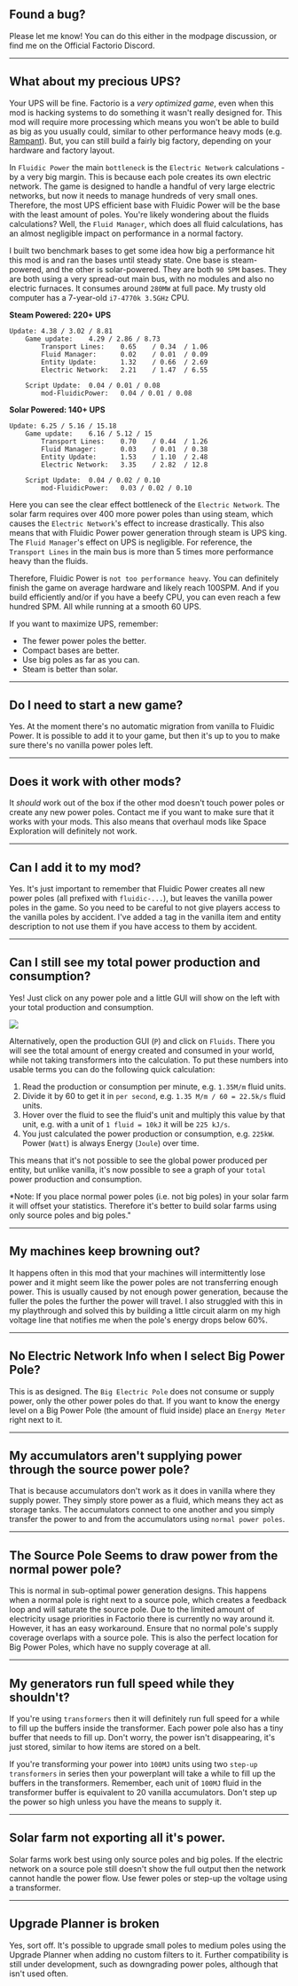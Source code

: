 ## Found a bug?

Please let me know! You can do this either in the modpage discussion, or find me on the Official Factorio Discord.

---

## What about my precious UPS?

Your UPS will be fine. Factorio is a *very optimized game*, even when this mod is hacking systems to do something it wasn't really designed for. This mod will require more processing which means you won't be able to build as big as you usually could, similar to other performance heavy mods (e.g. [Rampant](https://mods.factorio.com/mod/Rampant)). But, you can still build a fairly big factory, depending on your hardware and factory layout.

In `Fluidic Power` the main `bottleneck` is the `Electric Network` calculations - by a very big margin. This is because each pole creates its own electric network. The game is designed to handle a handful of very large electric networks, but now it needs to manage hundreds of very small ones. Therefore, the most UPS efficient base with Fluidic Power will be the base with the least amount of poles. You're likely wondering about the fluids calculations? Well, the `Fluid Manager`, which does all fluid calculations, has an almost negligible impact on performance in a normal factory.

I built two benchmark bases to get some idea how big a performance hit this mod is and ran the bases until steady state. One base is steam-powered, and the other is solar-powered.  They are both `90 SPM` bases. They are both using a very spread-out main bus, with no modules and also no electric furnaces. It consumes around `280MW` at full pace. My trusty old computer has a 7-year-old `i7-4770k 3.5GHz` CPU.

**Steam Powered: 220+ UPS**
```
Update: 4.38 / 3.02 / 8.81
    Game update:    4.29 / 2.86 / 8.73
        Transport Lines:    0.65    / 0.34  / 1.06
        Fluid Manager:      0.02    / 0.01  / 0.09
        Entity Update:      1.32    / 0.66  / 2.69
        Electric Network:   2.21    / 1.47  / 6.55

    Script Update:  0.04 / 0.01 / 0.08
        mod-FluidicPower:   0.04 / 0.01 / 0.08
```

**Solar Powered: 140+ UPS**
```
Update: 6.25 / 5.16 / 15.18
    Game update:    6.16 / 5.12 / 15
        Transport Lines:    0.70    / 0.44  / 1.26
        Fluid Manager:      0.03    / 0.01  / 0.38
        Entity Update:      1.53    / 1.10  / 2.48
        Electric Network:   3.35    / 2.82  / 12.8

    Script Update:  0.04 / 0.02 / 0.10
        mod-FluidicPower:   0.03 / 0.02 / 0.10
```

Here you can see the clear effect bottleneck of the `Electric Network`. The solar farm requires over 400 more power poles than using steam, which causes the `Electric Network`'s effect to increase drastically. This also means that with Fluidic Power power generation through steam is UPS king. The `Fluid Manager`'s effect on UPS is negligible. For reference, the `Transport Lines` in the main bus is more than 5 times more performance heavy than the fluids. 

Therefore, Fluidic Power is `not too performance heavy`. You can definitely finish the game on average hardware and likely reach 100SPM. And if you build efficiently and/or if you have a beefy CPU, you can even reach a few hundred SPM. All while running at a smooth 60 UPS.


If you want to maximize UPS, remember:

- The fewer power poles the better.
- Compact bases are better.
- Use big poles as far as you can.
- Steam is better than solar.

---

## Do I need to start a new game?

Yes. At the moment there's no automatic migration from vanilla to Fluidic Power. It is possible to add it to your game, but then it's up to you to make sure there's no vanilla power poles left.

---

## Does it work with other mods?

It *should* work out of the box if the other mod doesn't touch power poles or create any new power poles. Contact me if you want to make sure that it works with your mods. This also means that overhaul mods like Space Exploration will definitely not work.

---

## Can I add it to my mod?

Yes. It's just important to remember that Fluidic Power creates all new power poles (all prefixed with ``fluidic-...``), but leaves the vanilla power poles in the game. So you need to be careful to not give players access to the vanilla poles by accident. I've added a tag in the vanilla item and entity description to not use them if you have access to them by accident.

---

## Can I still see my total power production and consumption?
Yes! Just click on any power pole and a little GUI will show on the left with your total production and consumption.

![](https://assets-mod.factorio.com/assets/6e822c2e450314417a6c7ca4f364fbe33f57a032.png)

Alternatively, open the production GUI (`P`) and click on `Fluids`. There you will see the total amount of energy created and consumed in your world, while not taking transformers into the calculation. To put these numbers into usable terms you can do the following quick calculation:

1. Read the production or consumption per minute, e.g. `1.35M/m` fluid units.
2. Divide it by 60 to get it in `per second`, e.g. `1.35 M/m / 60 = 22.5k/s` fluid units.
3. Hover over the fluid to see the fluid's unit and multiply this value by that unit, e.g. with a unit of `1 fluid = 10kJ` it will be `225 kJ/s`.
4. You just calculated the power production or consumption, e.g. `225kW`. Power (`Watt`) is always Energy (`Joule`) over time.

This means that it's not possible to see the global power produced per entity, but unlike vanilla, it's now possible to see a graph of your `total` power production and consumption.

*Note: If you place normal power poles (i.e. not big poles) in your solar farm it will offset your statistics. Therefore it's better to build solar farms using only source poles and big poles."

---

## My machines keep browning out?

It happens often in this mod that your machines will intermittently lose power and it might seem like the power poles are not transferring enough power. This is usually caused by not enough power generation, because the fuller the poles the further the power will travel. I also struggled with this in my playthrough and solved this by building a little circuit alarm on my high voltage line that notifies me when the pole's energy drops below 60%.

---

## No Electric Network Info when I select Big Power Pole?

This is as designed. The `Big Electric Pole` does not consume or supply power, only the other power poles do that. If you want to know the energy level on a Big Power Pole (the amount of fluid inside) place an `Energy Meter` right next to it.

---

## My accumulators aren't supplying power through the source power pole?

That is because accumulators don't work as it does in vanilla where they supply power. They simply store power as a fluid, which means they act as storage tanks. The accumulators connect to one another and you simply transfer the power to and from the accumulators using `normal power poles`.

---

## The Source Pole Seems to draw power from the normal power pole?
This is normal in sub-optimal power generation designs. This happens when a normal pole is right next to a source pole, which creates a feedback loop and will saturate the source pole. Due to the limited amount of electricity usage priorities in Factorio there is currently no way around it. However, it has an easy workaround. Ensure that no normal pole's supply coverage overlaps with a source pole. This is also the perfect location for Big Power Poles, which have no supply coverage at all.

---

## My generators run full speed while they shouldn't?

If you're using `transformers` then it will definitely run full speed for a while to fill up the buffers inside the transformer. Each power pole also has a tiny buffer that needs to fill up. Don't worry, the power isn't disappearing, it's just stored, similar to how items are stored on a belt.

If you're transforming your power into `100MJ` units using two `step-up transformers` in series then your powerplant will take a while to fill up the buffers in the transformers. Remember, each unit of `100MJ` fluid in the transformer buffer is equivalent to 20 vanilla accumulators. Don't step up the power so high unless you have the means to supply it.

---

## Solar farm not exporting all it's power.

Solar farms work best using only source poles and big poles. If the electric network on a source pole still doesn't show the full output then the network cannot handle the power flow. Use fewer poles or step-up the voltage using a transformer.

---

## Upgrade Planner is broken

Yes, sort off. It's possible to upgrade small poles to medium poles using the Upgrade Planner when adding no custom filters to it. Further compatibility is still under development, such as downgrading power poles, although that isn't used often.
